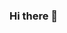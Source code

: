 ### Hi there 👋

<!--
**anshusapkota/anshusapkota** is a ✨ _special_ ✨ repository because its `README.md` (this file) appears on your GitHub profile.

Here are some ideas to get you started:

- 🔭 I’m currently working on school
- 🌱 I’m currently learning sofwatre 
- 👯 I’m looking to be software developer on future
- 🤔 I’m looking for help with school
- 💬 Ask me about my dog
- 😄 Pronouns: she/her
- ⚡ Fun fact: i love travelling

